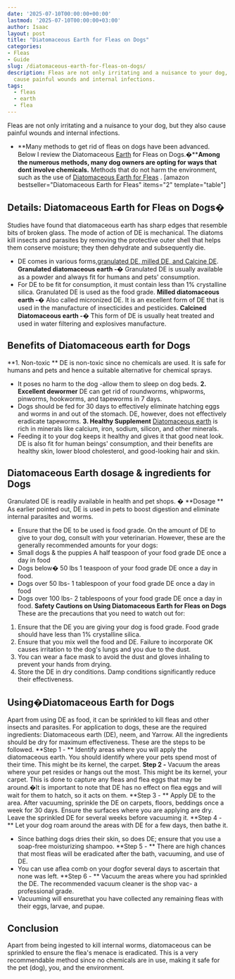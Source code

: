 ```yaml
---
date: '2025-07-10T00:00:00+00:00'
lastmod: '2025-07-10T00:00:00+03:00'
author: Isaac
layout: post
title: "Diatomaceous Earth for Fleas on Dogs"
categories:
- Fleas
- Guide
slug: /diatomaceous-earth-for-fleas-on-dogs/
description: Fleas are not only irritating and a nuisance to your dog, but they also
  cause painful wounds and internal infections.
tags: 
  - fleas
  - earth
  - flea
---
```

Fleas are not only irritating and a nuisance to your dog, but they also cause painful wounds and internal infections.
- **Many methods to get rid of fleas on dogs have been advanced. Below I review the Diatomaceous [Earth](/posts/diatomaceous-earth-for-fleas-on-cats/) for Fleas on Dogs.�****Among the numerous methods, many dog owners are opting for ways that dont involve chemicals.**
Methods that do not harm the environment, such as the use of
[Diatomaceous Earth for Fleas](https://pestpolicy.com/diatomaceous-earth-for-fleas/)
.
[amazon bestseller="Diatomaceous Earth for Fleas" items="2" template="table"]
## **Details: Diatomaceous Earth for Fleas on Dogs�**
Studies have found that
diatomaceous earth
has sharp edges that resemble bits of broken glass. The mode of action of DE is mechanical.
The diatoms
kill insects and parasites
by removing the protective outer shell that helps them conserve moisture; they then dehydrate and subsequently die.
- DE comes in various forms,[granulated DE, milled DE, and Calcine DE](http://npic.orst.edu/ingred/de.html).
**Granulated diatomaceous earth -�**
Granulated DE is usually available as a powder and always fit for humans and pets' consumption.
- For DE to be fit for consumption, it must contain less than 1% crystalline silica. Granulated DE is used as the food grade.
**Milled diatomaceous earth -�**
Also called micronized DE. It is an excellent form of DE that is used in the manufacture of insecticides and pesticides.
**Calcined Diatomaceous earth -�**
This form of DE is usually heat treated and used in water filtering and explosives manufacture.
## Benefits of Diatomaceous earth for Dogs
**1. Non-toxic **
DE is non-toxic since no chemicals are used. It is
safe for humans and pets
and hence a suitable alternative for chemical sprays.
- It poses no harm to the dog -allow them to sleep on dog beds.
**2. Excellent dewormer**
DE can get rid of roundworms, whipworms, pinworms, hookworms, and tapeworms in 7 days.
- Dogs should be fed for 30 days to effectively eliminate hatching eggs and worms in and out of the stomach.
DE, however, does not effectively eradicate tapeworms.
**3. Healthy Supplement**
[Diatomaceous earth](https://pestpolicy.com/diatomaceous-earth-for-fleas-on-cats/)
is rich in minerals like calcium, iron, sodium, silicon, and other minerals.
- Feeding it to your dog keeps it healthy and gives it that good neat look.
DE is also fit for human beings' consumption, and their benefits are healthy skin, lower blood cholesterol, and good-looking hair and skin.
## **Diatomaceous Earth dosage & ingredients for Dogs**
Granulated DE is readily available in health and pet shops.
**�**
**Dosage **
As earlier pointed out, DE is used in pets to boost digestion and eliminate internal parasites and worms.
- Ensure that the DE to be used is food grade. On the amount of DE to give to your dog, consult with your veterinarian.
However, these are the generally recommended amounts for your dogs:
- Small dogs & the puppies  A half teaspoon of your food grade DE once a day in food
- Dogs below� 50 lbs 1 teaspoon of your food grade DE once a day in food.
- Dogs over 50 lbs- 1 tablespoon of your food grade DE once a day in food
- Dogs over 100 lbs- 2 tablespoons of your food grade DE once a day in food.
**Safety Cautions on Using Diatomaceous Earth for Fleas on Dogs**
These are the precautions that you need to watch out for:
1. Ensure that the DE you are giving your dog is food grade. Food grade should have less than 1% crystalline silica.
2. Ensure that you mix well the food and DE. Failure to incorporate OK causes irritation to the dog's lungs and you due to the dust.
3. You can wear a face mask to avoid the dust and gloves inhaling to prevent your hands from drying.
4. Store the DE in dry conditions. Damp conditions significantly reduce their effectiveness.
## **Using�Diatomaceous Earth for Dogs**
Apart from using DE as food, it can be sprinkled to
kill fleas
and other insects and parasites.
For application to dogs, these are the required ingredients: Diatomaceous earth (DE), neem, and Yarrow. All the ingredients should be dry for maximum effectiveness.
These are the steps to be followed.
**Step 1 - **
Identify areas where you will apply the diatomaceous earth. You should identify where your pets spend most of their time. This might be its kernel, the carpet.
**Step 2 -**
Vacuum the areas where your pet
resides or hangs out the most. This might be its kernel, your carpet.
This is done to capture any
fleas and flea eggs
that may be around.�It is important to note that DE has no effect on
flea eggs
and will wait for them to hatch, so it acts on them.
**Step 3 - **
Apply DE to the area. After vacuuming, sprinkle the DE on carpets, floors, beddings once a week for 30 days.
Ensure the surfaces where you are applying are dry. Leave the sprinkled DE for several weeks before vacuuming it.
**Step 4 - **
Let your dog roam around the areas with DE for a few days, then bathe it.
- Since bathing dogs dries their skin, so does DE; ensure that you use a soap-free moisturizing shampoo.
**Step 5 - **
There are high chances that most fleas will be eradicated after the bath, vacuuming, and use of DE.
- You can use aflea comb on your dogfor several days to ascertain that none was left.
**Step 6 - **
Vacuum the areas where you had sprinkled the DE. The recommended vacuum cleaner is the shop vac- a professional grade.
- Vacuuming will ensurethat you have collected any remaining fleas with their eggs, larvae, and pupae.
## **Conclusion**
Apart from being ingested to kill internal worms, diatomaceous can be sprinkled to ensure the flea's menace is eradicated.
This is a very recommendable method since no chemicals are in use, making it safe for the pet (dog), you, and the environment.
